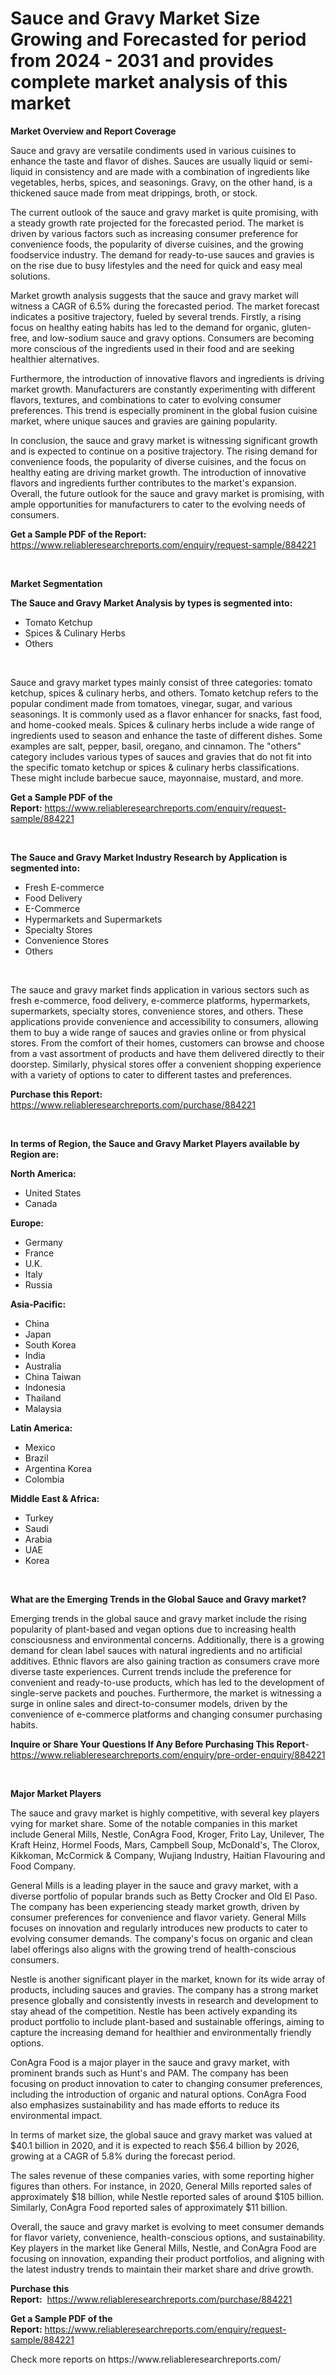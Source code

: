 <p><h1>Sauce and Gravy Market Size Growing and Forecasted for period from 2024 - 2031 and provides complete market analysis of this market</h1></p><p><strong>Market Overview and Report Coverage</strong></p>
<p><p>Sauce and gravy are versatile condiments used in various cuisines to enhance the taste and flavor of dishes. Sauces are usually liquid or semi-liquid in consistency and are made with a combination of ingredients like vegetables, herbs, spices, and seasonings. Gravy, on the other hand, is a thickened sauce made from meat drippings, broth, or stock.</p><p>The current outlook of the sauce and gravy market is quite promising, with a steady growth rate projected for the forecasted period. The market is driven by various factors such as increasing consumer preference for convenience foods, the popularity of diverse cuisines, and the growing foodservice industry. The demand for ready-to-use sauces and gravies is on the rise due to busy lifestyles and the need for quick and easy meal solutions.</p><p>Market growth analysis suggests that the sauce and gravy market will witness a CAGR of 6.5% during the forecasted period. The market forecast indicates a positive trajectory, fueled by several trends. Firstly, a rising focus on healthy eating habits has led to the demand for organic, gluten-free, and low-sodium sauce and gravy options. Consumers are becoming more conscious of the ingredients used in their food and are seeking healthier alternatives.</p><p>Furthermore, the introduction of innovative flavors and ingredients is driving market growth. Manufacturers are constantly experimenting with different flavors, textures, and combinations to cater to evolving consumer preferences. This trend is especially prominent in the global fusion cuisine market, where unique sauces and gravies are gaining popularity.</p><p>In conclusion, the sauce and gravy market is witnessing significant growth and is expected to continue on a positive trajectory. The rising demand for convenience foods, the popularity of diverse cuisines, and the focus on healthy eating are driving market growth. The introduction of innovative flavors and ingredients further contributes to the market's expansion. Overall, the future outlook for the sauce and gravy market is promising, with ample opportunities for manufacturers to cater to the evolving needs of consumers.</p></p>
<p><strong>Get a Sample PDF of the Report:</strong> <a href="https://www.reliableresearchreports.com/enquiry/request-sample/884221">https://www.reliableresearchreports.com/enquiry/request-sample/884221</a></p>
<p>&nbsp;</p>
<p><strong>Market Segmentation</strong></p>
<p><strong>The Sauce and Gravy Market Analysis by types is segmented into:</strong></p>
<p><ul><li>Tomato Ketchup</li><li>Spices & Culinary Herbs</li><li>Others</li></ul></p>
<p>&nbsp;</p>
<p><p>Sauce and gravy market types mainly consist of three categories: tomato ketchup, spices & culinary herbs, and others. Tomato ketchup refers to the popular condiment made from tomatoes, vinegar, sugar, and various seasonings. It is commonly used as a flavor enhancer for snacks, fast food, and home-cooked meals. Spices & culinary herbs include a wide range of ingredients used to season and enhance the taste of different dishes. Some examples are salt, pepper, basil, oregano, and cinnamon. The "others" category includes various types of sauces and gravies that do not fit into the specific tomato ketchup or spices & culinary herbs classifications. These might include barbecue sauce, mayonnaise, mustard, and more.</p></p>
<p><strong>Get a Sample PDF of the Report:</strong>&nbsp;<a href="https://www.reliableresearchreports.com/enquiry/request-sample/884221">https://www.reliableresearchreports.com/enquiry/request-sample/884221</a></p>
<p>&nbsp;</p>
<p><strong>The Sauce and Gravy Market Industry Research by Application is segmented into:</strong></p>
<p><ul><li>Fresh E-commerce</li><li>Food Delivery</li><li>E-Commerce</li><li>Hypermarkets and Supermarkets</li><li>Specialty Stores</li><li>Convenience Stores</li><li>Others</li></ul></p>
<p>&nbsp;</p>
<p><p>The sauce and gravy market finds application in various sectors such as fresh e-commerce, food delivery, e-commerce platforms, hypermarkets, supermarkets, specialty stores, convenience stores, and others. These applications provide convenience and accessibility to consumers, allowing them to buy a wide range of sauces and gravies online or from physical stores. From the comfort of their homes, customers can browse and choose from a vast assortment of products and have them delivered directly to their doorstep. Similarly, physical stores offer a convenient shopping experience with a variety of options to cater to different tastes and preferences.</p></p>
<p><strong>Purchase this Report:</strong>&nbsp; <a href="https://www.reliableresearchreports.com/purchase/884221">https://www.reliableresearchreports.com/purchase/884221</a></p>
<p>&nbsp;</p>
<p><strong>In terms of Region, the Sauce and Gravy Market Players available by Region are:</strong></p>
<p>
    <p> <strong> North America: </strong>
        <ul>
            <li>United States</li>
            <li>Canada</li>
        </ul>
        </p> 
    <p> <strong> Europe: </strong>
        <ul>
            <li>Germany</li>
            <li>France</li>
            <li>U.K.</li>
            <li>Italy</li>
            <li>Russia</li>
        </ul>
        </p> 
    <p> <strong> Asia-Pacific: </strong>
        <ul>
            <li>China</li>
            <li>Japan</li>
            <li>South Korea</li>
            <li>India</li>
            <li>Australia</li>
            <li>China Taiwan</li>
            <li>Indonesia</li>
            <li>Thailand</li>
            <li>Malaysia</li>
        </ul>
        </p> 
    <p> <strong> Latin America: </strong>
        <ul>
            <li>Mexico</li>
            <li>Brazil</li>
            <li>Argentina Korea</li>
            <li>Colombia</li>
        </ul>
        </p> 
    <p> <strong> Middle East & Africa: </strong>
        <ul>
            <li>Turkey</li>
            <li>Saudi</li>
            <li>Arabia</li>
            <li>UAE</li>
            <li>Korea</li>
        </ul>
    </p>
    </p>
<p>&nbsp;</p>
<p><strong>What are the Emerging Trends in the Global Sauce and Gravy market?</strong></p>
<p><p>Emerging trends in the global sauce and gravy market include the rising popularity of plant-based and vegan options due to increasing health consciousness and environmental concerns. Additionally, there is a growing demand for clean label sauces with natural ingredients and no artificial additives. Ethnic flavors are also gaining traction as consumers crave more diverse taste experiences. Current trends include the preference for convenient and ready-to-use products, which has led to the development of single-serve packets and pouches. Furthermore, the market is witnessing a surge in online sales and direct-to-consumer models, driven by the convenience of e-commerce platforms and changing consumer purchasing habits.</p></p>
<p><strong>Inquire or Share Your Questions If Any Before Purchasing This Report</strong>- <a href="https://www.reliableresearchreports.com/enquiry/pre-order-enquiry/884221">https://www.reliableresearchreports.com/enquiry/pre-order-enquiry/884221</a></p>
<p>&nbsp;</p>
<p><strong>Major Market Players</strong></p>
<p><p>The sauce and gravy market is highly competitive, with several key players vying for market share. Some of the notable companies in this market include General Mills, Nestle, ConAgra Food, Kroger, Frito Lay, Unilever, The Kraft Heinz, Hormel Foods, Mars, Campbell Soup, McDonald's, The Clorox, Kikkoman, McCormick & Company, Wujiang Industry, Haitian Flavouring and Food Company.</p><p>General Mills is a leading player in the sauce and gravy market, with a diverse portfolio of popular brands such as Betty Crocker and Old El Paso. The company has been experiencing steady market growth, driven by consumer preferences for convenience and flavor variety. General Mills focuses on innovation and regularly introduces new products to cater to evolving consumer demands. The company's focus on organic and clean label offerings also aligns with the growing trend of health-conscious consumers.</p><p>Nestle is another significant player in the market, known for its wide array of products, including sauces and gravies. The company has a strong market presence globally and consistently invests in research and development to stay ahead of the competition. Nestle has been actively expanding its product portfolio to include plant-based and sustainable offerings, aiming to capture the increasing demand for healthier and environmentally friendly options.</p><p>ConAgra Food is a major player in the sauce and gravy market, with prominent brands such as Hunt's and PAM. The company has been focusing on product innovation to cater to changing consumer preferences, including the introduction of organic and natural options. ConAgra Food also emphasizes sustainability and has made efforts to reduce its environmental impact.</p><p>In terms of market size, the global sauce and gravy market was valued at $40.1 billion in 2020, and it is expected to reach $56.4 billion by 2026, growing at a CAGR of 5.8% during the forecast period.</p><p>The sales revenue of these companies varies, with some reporting higher figures than others. For instance, in 2020, General Mills reported sales of approximately $18 billion, while Nestle reported sales of around $105 billion. Similarly, ConAgra Food reported sales of approximately $11 billion.</p><p>Overall, the sauce and gravy market is evolving to meet consumer demands for flavor variety, convenience, health-conscious options, and sustainability. Key players in the market like General Mills, Nestle, and ConAgra Food are focusing on innovation, expanding their product portfolios, and aligning with the latest industry trends to maintain their market share and drive growth.</p></p>
<p><strong>Purchase this Report:</strong>&nbsp;&nbsp;<a href="https://www.reliableresearchreports.com/purchase/884221">https://www.reliableresearchreports.com/purchase/884221</a></p>
<p></p>
<p><strong>Get a Sample PDF of the Report:</strong>&nbsp;<a href="https://www.reliableresearchreports.com/enquiry/request-sample/884221">https://www.reliableresearchreports.com/enquiry/request-sample/884221</a></p>
<p>Check more reports on https://www.reliableresearchreports.com/</p>